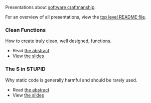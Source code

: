 Presentations about [software craftmanship](http://manifesto.softwarecraftsmanship.org).

For an overview of all presentations, view the [top level README file](../README.md).

### Clean Functions

How to create truly clean, well designed, functions.

* Read [the abstract](functions/README.md)
* View [the slides](http://bit.ly/clean-functions)

### The S in STUPID

Why static code is generally harmful and should be rarely used.

* Read [the abstract](static/README.md)
* View [the slides]()
